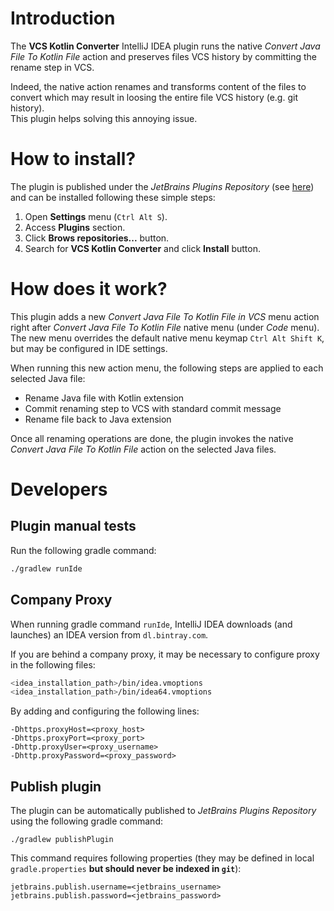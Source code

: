 # Introduction

The __VCS Kotlin Converter__ IntelliJ IDEA plugin runs the native *Convert Java File To Kotlin File* action and preserves files VCS 
history by committing the rename step in VCS.

Indeed, the native action renames and transforms content of the files to convert which may result in loosing the 
entire file VCS history (e.g. git history).  
This plugin helps solving this annoying issue.


# How to install?

The plugin is published under the *JetBrains Plugins Repository* (see [here](https://plugins.jetbrains.com/plugin/10862-vcs-kotlin-converter)) 
and can be installed following these simple steps:

1. Open __Settings__ menu (`Ctrl Alt S`). 
2. Access __Plugins__ section.
3. Click __Brows repositories...__ button.
4. Search for __VCS Kotlin Converter__ and click __Install__ button.


# How does it work?

This plugin adds a new *Convert Java File To Kotlin File in VCS* menu action right after *Convert Java File To Kotlin File* 
native menu (under *Code* menu).  
The new menu overrides the default native menu keymap `Ctrl Alt Shift K`, but may be configured in IDE settings.

When running this new action menu, the following steps are applied to each selected Java file:
- Rename Java file with Kotlin extension
- Commit renaming step to VCS with standard commit message 
- Rename file back to Java extension

Once all renaming operations are done, the plugin invokes the native *Convert Java File To Kotlin File* action on the 
selected Java files.


# Developers

## Plugin manual tests

Run the following gradle command:
```sh
./gradlew runIde
```

## Company Proxy

When running gradle command `runIde`, IntelliJ IDEA downloads (and launches) an IDEA version from `dl.bintray.com`.

If you are behind a company proxy, it may be necessary to configure proxy in the following files:
```sh
<idea_installation_path>/bin/idea.vmoptions
<idea_installation_path>/bin/idea64.vmoptions
```
By adding and configuring the following lines:
```
-Dhttps.proxyHost=<proxy_host>
-Dhttps.proxyPort=<proxy_port>
-Dhttp.proxyUser=<proxy_username> 
-Dhttp.proxyPassword=<proxy_password>
```

## Publish plugin

The plugin can be automatically published to *JetBrains Plugins Repository* using the following gradle command:
```
./gradlew publishPlugin
```

This command requires following properties (they may be defined in local `gradle.properties` __but should never be 
indexed in `git`__):
```
jetbrains.publish.username=<jetbrains_username>
jetbrains.publish.password=<jetbrains_password>
```
